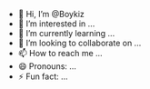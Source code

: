 - 👋 Hi, I’m @Boykiz
- 👀 I’m interested in ...
- 🌱 I’m currently learning ...
- 💞️ I’m looking to collaborate on ...
- 📫 How to reach me ...
- 😄 Pronouns: ...
- ⚡ Fun fact: ...

<!---
Boykiz/Boykiz is a ✨ special ✨ repository because its `README.md` (this file) appears on your GitHub profile.
You can click the Preview link to take a look at your changes.
--->
